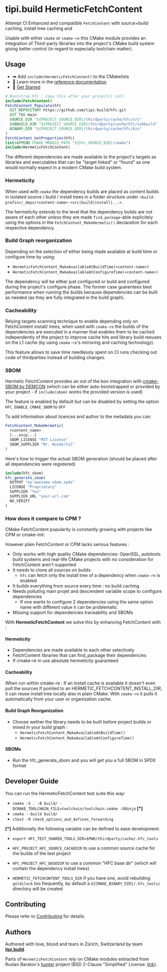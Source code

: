 # tipi.build HermeticFetchContent
Attempt CI
Enhanced and compatible `FetchContent` with source+build caching, install tree caching and  

Usable with either `cmake` or `cmake-re` this CMake module provides an 
integration of  Third-party libraries into the project's CMake build system 
giving better control (in regard to especially toolchain matter).

## Usage

* ➡ Add `include(HermeticFetchContent)` to the CMakelists
* 📘 Learn more in the [reference documentation](https://tipi-build.github.io/hfc/)
* 🚀 [Get Started](./example/get-started/)
```cmake
# Bootstrap hfc : Copy this after your project() call
include(FetchContent)
FetchContent_Populate(hfc
  GIT_REPOSITORY https://github.com/tipi-build/hfc.git
  GIT_TAG main
  SOURCE_DIR "${PROJECT_SOURCE_DIR}/thirdparty/cache/hfc/src"
  SUBBUILD_DIR "${PROJECT_SOURCE_DIR}/thirdparty/cache/hfc/subbuild"
  BINARY_DIR "${PROJECT_SOURCE_DIR}/thirdparty/cache/hfc/bin"
)
FetchContent_GetProperties(hfc)
list(APPEND CMAKE_MODULE_PATH "${hfc_SOURCE_DIR}/cmake")
include(HermeticFetchContent)
```

The different dependencies are made available to the project's targets as 
libraries and executables that can be "target linked" or "found" as one would 
normally expect in a modern CMake build system.

### Hermeticity

When used with `cmake` the dependency builds are placed as content builds in 
isolated source / build / install trees in a folder structure under
`<build-prefix>/_deps/<content-name>-<src|build|install|...>`.
 
The hermeticity extends to the level that the dependency builds are not aware
of each other *unless* they are made `find_package`-able explicitely using 
the options in the `FetchContent_MakeHermetic()` declaration for each
respective dependency.

### Build Graph reorganization

Depending on the selection of either being made available at build time or 
configure time by using:

  * `HermeticFetchContent_MakeAvailableAtBuildTime(<content-name>)`
  * `HermeticFetchContent_MakeAvailableAtConfigureTime(<content-name>)`

The dependency will be either just configured or build and configured during the
project's configure phase. The former case guarentees best performance when 
running the builds because dependencies can be built as needed (as they are 
fully integrated in the build graph).

### Cacheability

Relying targets scanning technique to enable depending only on FetchContent 
install/ trees, when used with `cmake-re` the builds of the dependencies are
executed in a manner that enables them to be cached independently of the project
to improve cache hits and library build reeuses on the L1 cache (by using
 `cmake-re`'s mirroring and caching technology).

This feature allows to save time needlessly spent on CI runs checking out code
of thirdparties instead of building changes.

### SBOM

Hermetic FetchContent provides an out of the box integration with 
[cmake-SBOM by DEMCON](https://github.com/DEMCON/cmake-sbom.git) (which can be 
either auto-bootstrapped or provided by your project - if `include(sbom)` works
the provided version is used)

The feature is enabled by default but can be disabled by setting the option
`HFC_ENABLE_CMAKE_SBOM` to `OFF`

To add information about licences and author to the metadata you can:

```cmake
FetchContent_MakeHermetic(
  <content_name>
  [...snip...]
  SBOM_LICENSE "MIT License"
  SBOM_SUPPLIER "Mr. Wonderful"
)
```

Here's how to trigger the actual SBOM generation (should be placed after all dependencies were registered)

```cmake
include(hfc_sbom)
hfc_generate_sbom(
  OUTPUT "my-awesome-sbom.spdx"
  LICENSE "Proprietary"
  SUPPLIER "You"
  SUPPLIER_URL "your-url.com"
  NO_VERIFY
)
```

### How does it compare to CPM ?
CMake FetchContent popularity is constantly growing with projects like CPM or cmake-init.

However plain FetchContent or CPM lacks serious features :
  - Only works with high quality CMake dependencies: OpenSSL, autotools build systems and real-life CMake projects with no consideration for FetchContent aren't supported
  - It needs to clone all sources on builds
    * `hfc` can fetch only the install tree of a dependency when `cmake-re` is enabled
  - It builds everything from source every time : no build caching
  - Needs polluting main projet and descendent variable scope to configure dependencies
    * If one wants to configure 2 dependencies using the same option name with different value it can be problematic.
  - Missing support for dependencies traceability and SBOMs

With **HermeticFetchContent** we solve this by enhancing FetchContent with :
#### Hermeticity
  - Dependencies are made available to each other selectively
  - FetchContent libraries that can find_package their dependencies
  - If cmake-re in use absolute hermeticity guaranteed

#### Cacheability
When run within cmake-re : If an install cache is available it doesn't even pull the sources
If pointed to an HERMETIC_FETCHCONTENT_INSTALL_DIR, it can reuse install tree locally also in plain CMake. With `cmake-re` it pulls it automatically from your user or organization cache. 

#### Build Graph Reorganization
  - Choose wether the library needs to be built before project builds or mixed in your build graph :
    - `HermeticFetchContent_MakeAvailableAtBuildTime()`
    - `HermeticFetchContent_MakeAvailableAtConfigureTime()`

#### SBOMs
  - Run the hfc_generate_sbom and you will get you a full SBOM in SPDX format

## Developer Guide

You can run the HermeticFetchContent test suite this way:

  * `cmake -S . -B build/ -DCMAKE_TOOLCHAIN_FILE=toolchain/toolchain.cmake -GNinja` **[*]** 
  * `cmake --build build/`
  * `ctest -R check_options_and_defines_forwarding`


**[*]** Additionally the following variable can be defined to ease development:

  * `export HFC_TEST_SHARED_TOOLS_DIR=$PWD/thirdparty/cache/.hfc_tools`

  * `HFC_PROJECT_HFC_SOURCE_CACHEDIR` to use a common source cache for the builds of the test project 
  * `HFC_PROJECT_HFC_BASEDIR` to use a common "HFC base dir" (which will contain the dependency install trees)
  * `HERMETIC_FETCHCONTENT_TOOLS_DIR` if you have one, avoid rebuilding `goldilock` too frequently, by default a `${CMAKE_BINARY_DIR}/.hfc_tools/` directory will be created

## Contributing

Please refer to [Contributing](./CONTRIBUTING.md) for details.

## Authors

Authored with love, blood and tears in Zürich, Switzerland by team **[tipi.build](https://tipi.build)**.

Parts of `HermeticFetchContent` rely on CMake modules extracted from Ruslan Baratov's [hunter](https://github.com/ruslo/hunter) project (BSD 2-Clause "Simplified" License: [link](https://github.com/ruslo/hunter/blob/master/LICENSE)).
